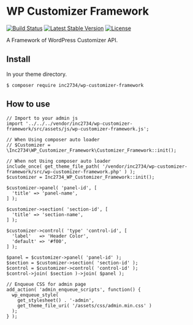 # WP Customizer Framework

[![Build Status](https://travis-ci.org/inc2734/wp-customizer-framework.svg?branch=master)](https://travis-ci.org/inc2734/wp-customizer-framework)
[![Latest Stable Version](https://poser.pugx.org/inc2734/wp-customizer-framework/v/stable)](https://packagist.org/packages/inc2734/wp-customizer-framework)
[![License](https://poser.pugx.org/inc2734/wp-customizer-framework/license)](https://packagist.org/packages/inc2734/wp-customizer-framework)

A Framework of WordPress Customizer API.

## Install

In your theme directory.

```
$ composer require inc2734/wp-customizer-framework
```

## How to use

```
// Import to your admin js
import '../../../vendor/inc2734/wp-customizer-framework/src/assets/js/wp-customizer-framework.js';
```

```
// When Using composer auto loader
// $Customizer = \Inc2734\WP_Customizer_Framework\Customizer_Framework::init();

// When not Using composer auto loader
include_once( get_theme_file_path( '/vendor/inc2734/wp-customizer-framework/src/wp-customizer-framework.php' ) );
$customizer = Inc2734_WP_Customizer_Framework::init();

$customizer->panel( 'panel-id', [
  'title' => 'panel-name',
] );

$customizer->section( 'section-id', [
  'title' => 'section-name',
] );

$customizer->control( 'type' 'control-id', [
  'label'   => 'Header Color',
  'default' => '#f00',
] );

$panel = $customizer->panel( 'panel-id' );
$section = $customizer->section( 'section-id' );
$control = $customizer->control( 'control-id' );
$control->join( $section )->join( $panel );

// Enqueue CSS for admin page
add_action( 'admin_enqueue_scripts', function() {
  wp_enqueue_style(
    get_stylesheet() . '-admin',
    get_theme_file_uri( '/assets/css/admin.min.css' )
  );
} );
```
